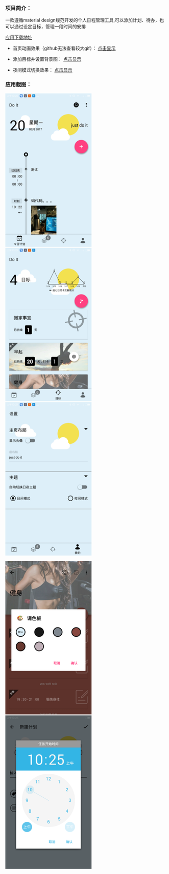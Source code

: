 ### 项目简介：
一款遵循material design规范开发的个人日程管理工具,可以添加计划、待办，也可以通过设定目标，管理一段时间的安排

[应用下载地址](http://fir.im/dvsc)

- 首页动画效果（github无法查看较大gif）：
[点击显示](http://generalcomponent.oss-cn-shanghai.aliyuncs.com/2017-03-19%2023_46_58.gif)

- 添加目标并设置背景图：
[点击显示](http://generalcomponent.oss-cn-shanghai.aliyuncs.com/2017-03-20%2009_40_37.gif)
- 夜间模式切换效果：
[点击显示](http://generalcomponent.oss-cn-shanghai.aliyuncs.com/2017-03-20%2009_55_33.gif)

### 应用截图：

<img src="/screenshot/Screenshot_2017-03-20-10-23-29.png" width = "270" height = "480"> <img src="/screenshot/Screenshot_2017-03-20-10-24-15.png" width = "270" height = "480"> <img src="/screenshot/Screenshot_2017-03-20-10-24-18.png" width = "270" height = "480">


<img src="/screenshot/Screenshot_2017-03-20-10-24-54.png" width = "270" height = "480"> <img src="/screenshot/Screenshot_2017-03-20-10-25-35.png" width = "270" height = "480">